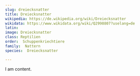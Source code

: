 ```yaml
---
slug: dreiecksnatter
title: Dreiecksnatter 
wikipedia: https://de.wikipedia.org/wiki/Dreiecksnatter
wikidata: https://www.wikidata.org/wiki/Q2998807?uselang=de
latin:
image: Dreiecksnatter 
class: Reptilien
order:  Schuppenkriechtiere
family:  Nattern
species:  Dreiecksnatter 

---
```


I am content.
